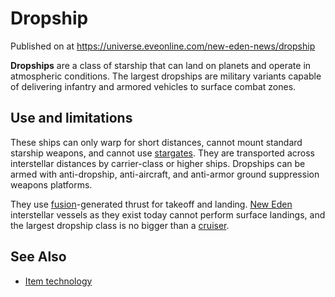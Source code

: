 # Dropship
Published on  at https://universe.eveonline.com/new-eden-news/dropship

**Dropships** are a class of starship that can land on planets and
operate in atmospheric conditions. The largest dropships are military
variants capable of delivering infantry and armored vehicles to surface
combat zones.

Use and limitations
-------------------

These ships can only warp for short distances, cannot mount standard
starship weapons, and cannot use [stargates](416pCzXGIwn2Tt7feZYSpk). They
are transported across interstellar distances by carrier-class or higher
ships. Dropships can be armed with anti-dropship, anti-aircraft, and
anti-armor ground suppression weapons platforms.

They use [fusion](50ccQDKYOFOFmw0RqFCRmR)-generated thrust for
takeoff and landing. [New Eden](5m9PDmbyzmRXdP1vvQETRk)
interstellar vessels as they exist today cannot perform surface
landings, and the largest dropship class is no bigger than a
[cruiser](3wE5sDRggwgYjiExdCRyL0).

See Also
--------
-   [Item technology](1atx3NGYkl3oP5JiEa1ShQ)
